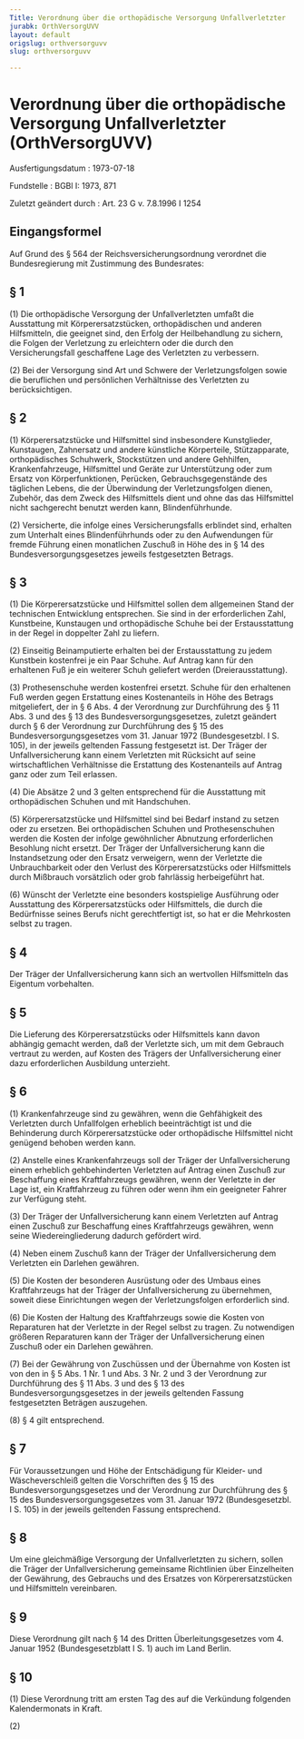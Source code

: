```yaml
---
Title: Verordnung über die orthopädische Versorgung Unfallverletzter
jurabk: OrthVersorgUVV
layout: default
origslug: orthversorguvv
slug: orthversorguvv

---
```


# Verordnung über die orthopädische Versorgung Unfallverletzter (OrthVersorgUVV)

Ausfertigungsdatum
:   1973-07-18

Fundstelle
:   BGBl I: 1973, 871

Zuletzt geändert durch
:   Art. 23 G v. 7.8.1996 I 1254

## Eingangsformel

Auf Grund des § 564 der Reichsversicherungsordnung verordnet die
Bundesregierung mit Zustimmung des Bundesrates:

## § 1

(1) Die orthopädische Versorgung der Unfallverletzten umfaßt die
Ausstattung mit Körperersatzstücken, orthopädischen und anderen
Hilfsmitteln, die geeignet sind, den Erfolg der Heilbehandlung zu
sichern, die Folgen der Verletzung zu erleichtern oder die durch den
Versicherungsfall geschaffene Lage des Verletzten zu verbessern.

(2) Bei der Versorgung sind Art und Schwere der Verletzungsfolgen
sowie die beruflichen und persönlichen Verhältnisse des Verletzten zu
berücksichtigen.

## § 2

(1) Körperersatzstücke und Hilfsmittel sind insbesondere
Kunstglieder, Kunstaugen, Zahnersatz und andere künstliche
Körperteile,
Stützapparate,
orthopädisches Schuhwerk,
Stockstützen und andere Gehhilfen,
Krankenfahrzeuge,
Hilfsmittel und Geräte zur Unterstützung oder zum Ersatz von
Körperfunktionen,
Perücken,
Gebrauchsgegenstände des täglichen Lebens, die der Überwindung der
Verletzungsfolgen dienen,
Zubehör, das dem Zweck des Hilfsmittels dient und ohne das das
Hilfsmittel nicht sachgerecht benutzt werden kann,
Blindenführhunde.

(2) Versicherte, die infolge eines Versicherungsfalls erblindet sind,
erhalten zum Unterhalt eines Blindenführhunds oder zu den Aufwendungen
für fremde Führung einen monatlichen Zuschuß in Höhe des in § 14 des
Bundesversorgungsgesetzes jeweils festgesetzten Betrags.

## § 3

(1) Die Körperersatzstücke und Hilfsmittel sollen dem allgemeinen
Stand der technischen Entwicklung entsprechen. Sie sind in der
erforderlichen Zahl, Kunstbeine, Kunstaugen und orthopädische Schuhe
bei der Erstausstattung in der Regel in doppelter Zahl zu liefern.

(2) Einseitig Beinamputierte erhalten bei der Erstausstattung zu jedem
Kunstbein kostenfrei je ein Paar Schuhe. Auf Antrag kann für den
erhaltenen Fuß je ein weiterer Schuh geliefert werden
(Dreierausstattung).

(3) Prothesenschuhe werden kostenfrei ersetzt. Schuhe für den
erhaltenen Fuß werden gegen Erstattung eines Kostenanteils in Höhe des
Betrags mitgeliefert, der in § 6 Abs. 4 der Verordnung zur
Durchführung des § 11 Abs. 3 und des § 13 des
Bundesversorgungsgesetzes,
zuletzt geändert durch § 6 der Verordnung zur Durchführung des § 15
des Bundesversorgungsgesetzes vom 31. Januar 1972 (Bundesgesetzbl. I
S. 105),              in der jeweils geltenden Fassung festgesetzt
ist. Der Träger der Unfallversicherung kann einem Verletzten mit
Rücksicht auf seine wirtschaftlichen Verhältnisse die Erstattung des
Kostenanteils auf Antrag ganz oder zum Teil erlassen.

(4) Die Absätze 2 und 3 gelten entsprechend für die Ausstattung mit
orthopädischen Schuhen und mit Handschuhen.

(5) Körperersatzstücke und Hilfsmittel sind bei Bedarf instand zu
setzen oder zu ersetzen. Bei orthopädischen Schuhen und
Prothesenschuhen werden die Kosten der infolge gewöhnlicher Abnutzung
erforderlichen Besohlung nicht ersetzt. Der Träger der
Unfallversicherung kann die Instandsetzung oder den Ersatz verweigern,
wenn der Verletzte die Unbrauchbarkeit oder den Verlust des
Körperersatzstücks oder Hilfsmittels durch Mißbrauch vorsätzlich oder
grob fahrlässig herbeigeführt hat.

(6) Wünscht der Verletzte eine besonders kostspielige Ausführung oder
Ausstattung des Körperersatzstücks oder Hilfsmittels, die durch die
Bedürfnisse seines Berufs nicht gerechtfertigt ist, so hat er die
Mehrkosten selbst zu tragen.

## § 4

Der Träger der Unfallversicherung kann sich an wertvollen Hilfsmitteln
das Eigentum vorbehalten.

## § 5

Die Lieferung des Körperersatzstücks oder Hilfsmittels kann davon
abhängig gemacht werden, daß der Verletzte sich, um mit dem Gebrauch
vertraut zu werden, auf Kosten des Trägers der Unfallversicherung
einer dazu erforderlichen Ausbildung unterzieht.

## § 6

(1) Krankenfahrzeuge sind zu gewähren, wenn die Gehfähigkeit des
Verletzten durch Unfallfolgen erheblich beeinträchtigt ist und die
Behinderung durch Körperersatzstücke oder orthopädische Hilfsmittel
nicht genügend behoben werden kann.

(2) Anstelle eines Krankenfahrzeugs soll der Träger der
Unfallversicherung einem erheblich gehbehinderten Verletzten auf
Antrag einen Zuschuß zur Beschaffung eines Kraftfahrzeugs gewähren,
wenn der Verletzte in der Lage ist, ein Kraftfahrzeug zu führen oder
wenn ihm ein geeigneter Fahrer zur Verfügung steht.

(3) Der Träger der Unfallversicherung kann einem Verletzten auf Antrag
einen Zuschuß zur Beschaffung eines Kraftfahrzeugs gewähren, wenn
seine Wiedereingliederung dadurch gefördert wird.

(4) Neben einem Zuschuß kann der Träger der Unfallversicherung dem
Verletzten ein Darlehen gewähren.

(5) Die Kosten der besonderen Ausrüstung oder des Umbaus eines
Kraftfahrzeugs hat der Träger der Unfallversicherung zu übernehmen,
soweit diese Einrichtungen wegen der Verletzungsfolgen erforderlich
sind.

(6) Die Kosten der Haltung des Kraftfahrzeugs sowie die Kosten von
Reparaturen hat der Verletzte in der Regel selbst zu tragen. Zu
notwendigen größeren Reparaturen kann der Träger der
Unfallversicherung einen Zuschuß oder ein Darlehen gewähren.

(7) Bei der Gewährung von Zuschüssen und der Übernahme von Kosten ist
von den in § 5 Abs. 1 Nr. 1 und Abs. 3 Nr. 2 und 3 der Verordnung zur
Durchführung des § 11 Abs. 3 und des § 13 des
Bundesversorgungsgesetzes in der jeweils geltenden Fassung
festgesetzten Beträgen auszugehen.

(8) § 4 gilt entsprechend.

## § 7

Für Voraussetzungen und Höhe der Entschädigung für Kleider- und
Wäscheverschleiß gelten die Vorschriften des § 15 des
Bundesversorgungsgesetzes und der Verordnung zur Durchführung des § 15
des Bundesversorgungsgesetzes vom 31. Januar 1972 (Bundesgesetzbl. I
S. 105) in der jeweils geltenden Fassung entsprechend.

## § 8

Um eine gleichmäßige Versorgung der Unfallverletzten zu sichern,
sollen die Träger der Unfallversicherung gemeinsame Richtlinien über
Einzelheiten der Gewährung, des Gebrauchs und des Ersatzes von
Körperersatzstücken und Hilfsmitteln vereinbaren.

## § 9

Diese Verordnung gilt nach § 14 des Dritten Überleitungsgesetzes vom
4\. Januar 1952 (Bundesgesetzblatt I S. 1) auch im Land Berlin.

## § 10

(1) Diese Verordnung tritt am ersten Tag des auf die Verkündung
folgenden Kalendermonats in Kraft.

(2)

